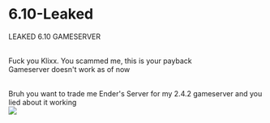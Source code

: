 # 6.10-Leaked
LEAKED 6.10 GAMESERVER<br><br>

Fuck you Klixx. You scammed me, this is your payback<br>
Gameserver doesn't work as of now<br><br>

Bruh you want to trade me Ender's Server for my 2.4.2 gameserver and you lied about it working<br>
<img src="![image](https://user-images.githubusercontent.com/79332140/184458233-83ce0d5e-412c-4bd5-add6-9e81fd0a521b.png)" />
